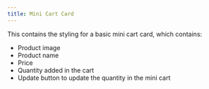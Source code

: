 ```yaml
---
title: Mini Cart Card
---
```


This contains the styling for a basic mini cart card, which contains:
- Product image
- Product name
- Price
- Quantity added in the cart
- Update button to update the quantity in the mini cart
